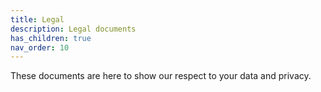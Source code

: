 ```yaml
---
title: Legal
description: Legal documents
has_children: true
nav_order: 10
---
```


These documents are here to show our respect to your data and privacy.
